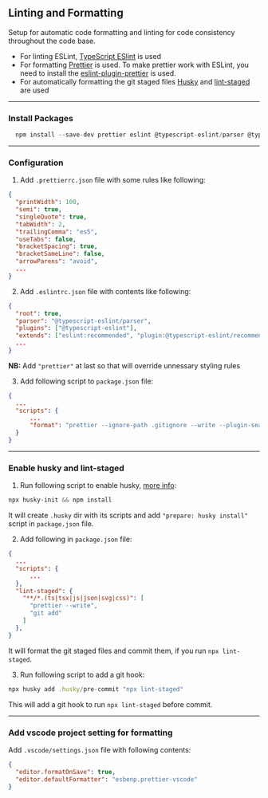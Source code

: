 ## Linting and Formatting

Setup for automatic code formatting and linting for code consistency throughout the code base.

- For linting ESLint, [TypeScript ESlint](https://typescript-eslint.io/docs/linting/) is used
- For formatting [Prettier](https://prettier.io/docs/en/install.html) is used. To make prettier work with ESLint, you need to install the [eslint-plugin-prettier](https://github.com/prettier/eslint-config-prettier#installation) is used.
- For automatically formatting the git staged files [Husky](https://typicode.github.io/husky/#/?id=automatic-recommended) and [lint-staged](https://github.com/okonet/lint-staged#readme) are used

---

### Install Packages

```js
  npm install --save-dev prettier eslint @typescript-eslint/parser @typescript-eslint/eslint-plugin husky lint-staged eslint-config-prettier
```

---

### Configuration

1. Add `.prettierrc.json` file with some rules like following:

```json
{
  "printWidth": 100,
  "semi": true,
  "singleQuote": true,
  "tabWidth": 2,
  "trailingComma": "es5",
  "useTabs": false,
  "bracketSpacing": true,
  "bracketSameLine": false,
  "arrowParens": "avoid",
  ...
}
```

2. Add `.eslintrc.json` file with contents like following:

```json
{
  "root": true,
  "parser": "@typescript-eslint/parser",
  "plugins": ["@typescript-eslint"],
  "extends": ["eslint:recommended", "plugin:@typescript-eslint/recommended", "prettier"],
  ...
}
```

**NB:** Add `"prettier"` at last so that will override unnessary styling rules

3. Add following script to `package.json` file:

```json
{
  ...
  "scripts": {
      ...
      "format": "prettier --ignore-path .gitignore --write --plugin-search-dir=. .",
  }
}
```

---

### Enable husky and lint-staged

1. Run following script to enable husky, [more info](https://typicode.github.io/husky/#/?id=automatic-recommended):

```js
npx husky-init && npm install
```

It will create `.husky` dir with its scripts and add `"prepare: husky install"` script in `package.json` file.

2. Add following in `package.json` file:

```json
{
  ...
  "scripts": {
      ...
  },
  "lint-staged": {
    "**/*.(ts|tsx|js|json|svg|css)": [
      "prettier --write",
      "git add"
    ]
  },
}
```

It will format the git staged files and commit them, if you run `npx lint-staged`.

3. Run following script to add a git hook:

```js
npx husky add .husky/pre-commit "npx lint-staged"
```

This will add a git hook to run `npx lint-staged` before commit.

---

### Add vscode project setting for formatting

Add `.vscode/settings.json` file with following contents:

```json
{
  "editor.formatOnSave": true,
  "editor.defaultFormatter": "esbenp.prettier-vscode"
}
```
